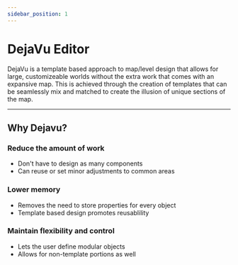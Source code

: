 ```yaml
---
sidebar_position: 1
---
```


# DejaVu Editor

DejaVu is a template based approach to map/level design that allows for large, customizeable worlds without the extra work that comes with an expansive map. This is achieved through the creation of templates that can be seamlessly mix and matched to create the illusion of
unique sections of the map.

---

## Why Dejavu?

### Reduce the amount of work
* Don't have to design as many components
* Can reuse or set minor adjustments to common areas

### Lower memory
* Removes the need to store properties for every object
* Template based design promotes reusablility

### Maintain flexibility and control
* Lets the user define modular objects
* Allows for non-template portions as well 






